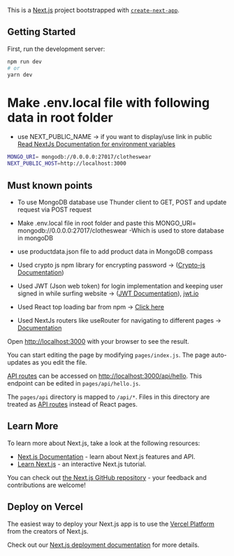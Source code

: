 This is a [Next.js](https://nextjs.org/) project bootstrapped with [`create-next-app`](https://github.com/vercel/next.js/tree/canary/packages/create-next-app).

## Getting Started

First, run the development server:

```bash
npm run dev
# or
yarn dev
```

# Make .env.local file with following data in root folder
- use NEXT_PUBLIC_NAME -> if you want to display/use link in public
<a href="https://nextjs.org/docs/basic-features/environment-variables"> Read NextJs Documentation for environment variables </a>

```bash
MONGO_URI= mongodb://0.0.0.0:27017/clotheswear
NEXT_PUBLIC_HOST=http://localhost:3000
```

## Must known points
- To use MongoDB database use Thunder client to GET, POST and update request via POST request
- Make .env.local file in root folder and paste this MONGO_URI= mongodb://0.0.0.0:27017/clotheswear
    -Which is used to store database in mongoDB

- use productdata.json file to add product data in MongoDB compass
- Used crypto js npm library for encrypting password -> (<a href="https://www.npmjs.com/package/crypto-js">Crypto-js Documentation</a>)
- Used JWT (Json web token) for login implementation and keeping user signed in while surfing website -> (<a href="https://www.npmjs.com/package/jsonwebtoken">JWT Documentation</a>), <a href="https://jwt.io/">jwt.io</a>
- Used React top loading bar from npm -> <a href="https://www.npmjs.com/package/react-top-loading-bar">Click here</a>
- Used NextJs routers like useRouter for navigating to different pages -> <a href="https://nextjs.org/docs/api-reference/next/router" >Documentation</a>



Open [http://localhost:3000](http://localhost:3000) with your browser to see the result.

You can start editing the page by modifying `pages/index.js`. The page auto-updates as you edit the file.

[API routes](https://nextjs.org/docs/api-routes/introduction) can be accessed on [http://localhost:3000/api/hello](http://localhost:3000/api/hello). This endpoint can be edited in `pages/api/hello.js`.

The `pages/api` directory is mapped to `/api/*`. Files in this directory are treated as [API routes](https://nextjs.org/docs/api-routes/introduction) instead of React pages.

## Learn More

To learn more about Next.js, take a look at the following resources:

- [Next.js Documentation](https://nextjs.org/docs) - learn about Next.js features and API.
- [Learn Next.js](https://nextjs.org/learn) - an interactive Next.js tutorial.

You can check out [the Next.js GitHub repository](https://github.com/vercel/next.js/) - your feedback and contributions are welcome!

## Deploy on Vercel

The easiest way to deploy your Next.js app is to use the [Vercel Platform](https://vercel.com/new?utm_medium=default-template&filter=next.js&utm_source=create-next-app&utm_campaign=create-next-app-readme) from the creators of Next.js.

Check out our [Next.js deployment documentation](https://nextjs.org/docs/deployment) for more details.
